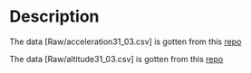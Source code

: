 # Description

The data [Raw/acceleration31_03.csv] is gotten from this [repo](https://github.com/nakujaproject/avionicsv1/blob/main/BMP180KALMAN/Accelerometer%20data.txt)

The data [Raw/altitude31_03.csv] is gotten from this [repo](https://github.com/nakujaproject/avionicsv1/blob/main/BMP180KALMAN/Altitude%20data.txt)